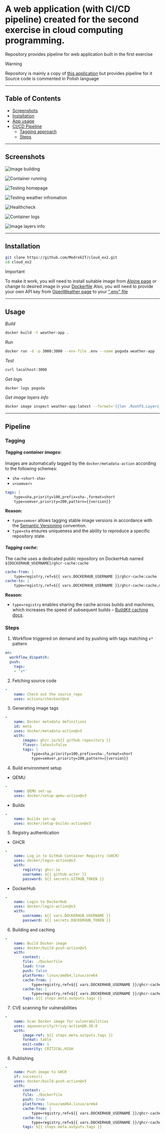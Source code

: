 # A web application (with CI/CD pipeline) created for the second exercise in cloud computing programming.

Repository provides pipeline for web application built in the first exercise

> [!WARNING]
> Repository is mainly a copy of [this application](https://github.com/MedrekIT/cloud_ex2) but provides pipeline for it
> Source code is commented in Polish language

---

## Table of Contents

- [Screenshots](#screenshots)
- [Installation](#installation)
- [App usage](#usage)
- [CI/CD Pipeline](#pipeline)
    - [Tagging approach](#tagging)
    - [Steps](#steps)

---

## Screenshots

![Image building](./screenshots/build.png)

![Container running](./screenshots/run.png)

![Testing homepage](./screenshots/test_home.png)

![Testing weather infromation](./screenshots/test_weather.png)

![Healthcheck](./screenshots/healthcheck.png)

![Container logs](./screenshots/logs.png)

![Image layers info](./screenshots/layers.png)

---

## Installation

```bash
git clone https://github.com/MedrekIT/cloud_ex2.git
cd cloud_ex2
```

> [!IMPORTANT]
> To make it work, you will need to install suitable image from [Alpine page](https://www.alpinelinux.org/downloads/) or change to desired image in your [Dockerfile](./Dockerfile)
> Also, you will need to provide your own API key from [OpenWeather page](https://openweathermap.org/api) to your [".env" file](./.env)

---

## Usage

*Build*
```bash
docker build -t weather-app .
```

*Run*
```bash
docker run -d -p 3000:3000 --env-file .env --name pogoda weather-app
```

*Test*
```bash
curl localhost:3000
```

*Get logs*
```bash
docker logs pogoda
```

*Get image layers info*
```bash
docker image inspect weather-app:latest --format='{{len .RootFS.Layers}} warstw, {{.Size}} bajtów'
```

---

## Pipeline

### Tagging

#### *Tagging container images:*

Images are automatically tagged by the `docker/metadata-action` according to the following schemes:
- `sha-<short-sha>`
- `v<semver>`

```yml
tags: |
    type=sha,priority=100,prefix=sha-,format=short
    type=semver,priority=200,pattern={{version}}   
```

**Reason:**
- `type=semver` allows tagging stable image versions in accordance with the [Semantic Versioning](https://semver.org) convention.
- `type=sha` ensures uniqueness and the ability to reproduce a specific repository state.

#### *Tagging cache:*

The cache uses a dedicated public repository on DockerHub named `${DOCKERHUB_USERNAME}/ghcr-cache:cache`

```yml
cache-from: |
    type=registry,ref=${{ vars.DOCKERHUB_USERNAME }}/ghcr-cache:cache
cache-to: |
    type=registry,ref=${{ vars.DOCKERHUB_USERNAME }}/ghcr-cache:cache,mode=max
```

**Reason:**
- `type=registry` enables sharing the cache across builds and machines, which increases the speed of subsequent builds – [BuildKit caching docs](https://docs.docker.com/build/cache/backends/registry/).

### Steps

1. Workflow triggered on demand and by pushing with tags matching `v*` pattern
```yml
on:
  workflow_dispatch:
  push:
    tags:
    - 'v*'
```

2. Fetching source code
```yml
- 
    name: Check out the source_repo
    uses: actions/checkout@v4
```

3. Generating image tags
```yml
-
    name: Docker metadata definitions
    id: meta
    uses: docker/metadata-action@v5
    with:
        images: ghcr.io/${{ github.repository }}
        flavor: latest=false
        tags: |
            type=sha,priority=100,prefix=sha-,format=short
            type=semver,priority=200,pattern={{version}}   
```

4. Build environment setup
- QEMU
```yml
- 
    name: QEMU set-up
    uses: docker/setup-qemu-action@v3
```
- Buildx
```yml
- 
    name: Buildx set-up
    uses: docker/setup-buildx-action@v3
```

5. Registry authentication
- GHCR
```yml
-
    name: Log in to GitHub Container Registry (GHCR)
    uses: docker/login-action@v3
    with:
        registry: ghcr.io
        username: ${{ github.actor }}
        password: ${{ secrets.GITHUB_TOKEN }}
```
- DockerHub
```yml
-
    name: Login to DockerHub
    uses: docker/login-action@v3
    with:
        username: ${{ vars.DOCKERHUB_USERNAME }}
        password: ${{ secrets.DOCKERHUB_TOKEN }}
```

6. Building and caching
```yml
-
    name: Build Docker image
    uses: docker/build-push-action@v5
    with:
        context: .
        file: ./Dockerfile
        load: true
        push: false
        platforms: linux/amd64,linux/arm64
        cache-from: |
            type=registry,ref=${{ vars.DOCKERHUB_USERNAME }}/ghcr-cache:cache
        cache-to: |
            type=registry,ref=${{ vars.DOCKERHUB_USERNAME }}/ghcr-cache:cache,mode=max
        tags: ${{ steps.meta.outputs.tags }}
```

7. CVE scanning for vulnerabilities
```yml
-
    name: Scan Docker image for vulnerabilities
    uses: aquasecurity/trivy-action@0.30.0
    with:
        image-ref: ${{ steps.meta.outputs.tags }}
        format: table
        exit-code: 1
        severity: CRITICAL,HIGH
```

8. Publishing
```yml
-
    name: Push image to GHCR
    if: success()
    uses: docker/build-push-action@v5
    with:
        context: .
        file: ./Dockerfile
        push: true
        platforms: linux/amd64,linux/arm64
        cache-from: |
            type=registry,ref=${{ vars.DOCKERHUB_USERNAME }}/ghcr-cache:cache
        cache-to: |
            type=registry,ref=${{ vars.DOCKERHUB_USERNAME }}/ghcr-cache:cache,mode=max
        tags: ${{ steps.meta.outputs.tags }}
```
